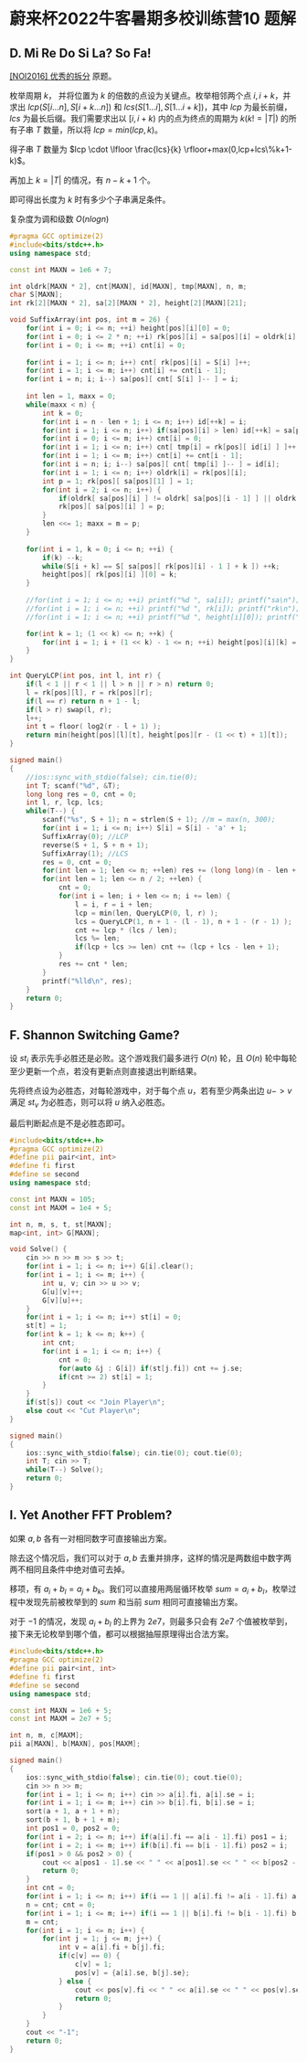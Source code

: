 # 蔚来杯2022牛客暑期多校训练营10 题解

## D. Mi Re Do Si La? So Fa!

[[NOI2016] 优秀的拆分](https://www.luogu.com.cn/problem/P1117) 原题。

枚举周期 $k$， 并将位置为 $k$ 的倍数的点设为关键点。枚举相邻两个点 $i,i+k$，并求出 $lcp(S[i...n],S[i+k...n])$ 和 $lcs(S[1...i],S[1...i+k])$，其中 $lcp$ 为最长前缀，$lcs$ 为最长后缀。我们需要求出以 $[i,i+k)$ 内的点为终点的周期为 $k(k != |T|)$ 的所有子串 $T$ 数量，所以将 $lcp=min(lcp,k)$。

得子串 $T$ 数量为 $lcp \cdot \lfloor \frac{lcs}{k} \rfloor+max(0,lcp+lcs\%k+1-k)$。

再加上 $k=|T|$ 的情况，有 $n-k+1$ 个。

即可得出长度为 $k$ 时有多少个子串满足条件。

复杂度为调和级数 $O(nlogn)$

```cpp
#pragma GCC optimize(2)
#include<bits/stdc++.h>
using namespace std;

const int MAXN = 1e6 + 7;

int oldrk[MAXN * 2], cnt[MAXN], id[MAXN], tmp[MAXN], n, m;
char S[MAXN];
int rk[2][MAXN * 2], sa[2][MAXN * 2], height[2][MAXN][21];

void SuffixArray(int pos, int m = 26) {
	for(int i = 0; i <= n; ++i) height[pos][i][0] = 0;
	for(int i = 0; i <= 2 * n; ++i) rk[pos][i] = sa[pos][i] = oldrk[i] = 0;
	for(int i = 0; i <= m; ++i) cnt[i] = 0;
	
	for(int i = 1; i <= n; i++) cnt[ rk[pos][i] = S[i] ]++;
	for(int i = 1; i <= m; i++) cnt[i] += cnt[i - 1];
	for(int i = n; i; i--) sa[pos][ cnt[ S[i] ]-- ] = i;
	
	int len = 1, maxx = 0;
	while(maxx < n) {
		int k = 0;
		for(int i = n - len + 1; i <= n; i++) id[++k] = i;
		for(int i = 1; i <= n; i++) if(sa[pos][i] > len) id[++k] = sa[pos][i] - len;
		for(int i = 0; i <= m; i++) cnt[i] = 0;
		for(int i = 1; i <= n; i++) cnt[ tmp[i] = rk[pos][ id[i] ] ]++;
		for(int i = 1; i <= m; i++) cnt[i] += cnt[i - 1];
		for(int i = n; i; i--) sa[pos][ cnt[ tmp[i] ]-- ] = id[i];
		for(int i = 1; i <= n; i++) oldrk[i] = rk[pos][i];
		int p = 1; rk[pos][ sa[pos][1] ] = 1;
		for(int i = 2; i <= n; i++) {
			if(oldrk[ sa[pos][i] ] != oldrk[ sa[pos][i - 1] ] || oldrk[ sa[pos][i] + len ] != oldrk[ sa[pos][i - 1] + len ]) p++;
			rk[pos][ sa[pos][i] ] = p;
		}
		len <<= 1; maxx = m = p;
	}
	
	for(int i = 1, k = 0; i <= n; ++i) {
		if(k) --k;
		while(S[i + k] == S[ sa[pos][ rk[pos][i] - 1 ] + k ]) ++k;
		height[pos][ rk[pos][i] ][0] = k;
	}
	
	//for(int i = 1; i <= n; ++i) printf("%d ", sa[i]); printf("sa\n");
	//for(int i = 1; i <= n; ++i) printf("%d ", rk[i]); printf("rk\n");
	//for(int i = 1; i <= n; ++i) printf("%d ", height[i][0]); printf("height\n");

	for(int k = 1; (1 << k) <= n; ++k) {
		for(int i = 1; i + (1 << k) - 1 <= n; ++i) height[pos][i][k] = min(height[pos][i][k - 1], height[pos][i + (1 << k - 1)][k - 1]);
	}
}

int QueryLCP(int pos, int l, int r) {
	if(l < 1 || r < 1 || l > n || r > n) return 0;
	l = rk[pos][l], r = rk[pos][r];
	if(l == r) return n + 1 - l;
	if(l > r) swap(l, r);
	l++;
	int t = floor( log2(r - l + 1) );
	return min(height[pos][l][t], height[pos][r - (1 << t) + 1][t]);
}

signed main()
{
	//ios::sync_with_stdio(false); cin.tie(0);
	int T; scanf("%d", &T);
	long long res = 0, cnt = 0;
	int l, r, lcp, lcs;	
	while(T--) {
		scanf("%s", S + 1); n = strlen(S + 1); //m = max(n, 300);
		for(int i = 1; i <= n; i++) S[i] = S[i] - 'a' + 1;
		SuffixArray(0);	//LCP
		reverse(S + 1, S + n + 1);
		SuffixArray(1);	//LCS
		res = 0, cnt = 0;
		for(int len = 1; len <= n; ++len) res += (long long)(n - len + 1) * len;
		for(int len = 1; len <= n / 2; ++len) {
			cnt = 0;
			for(int i = len; i + len <= n; i += len) {
				l = i, r = i + len;
				lcp = min(len, QueryLCP(0, l, r) );
				lcs = QueryLCP(1, n + 1 - (l - 1), n + 1 - (r - 1) );
				cnt += lcp * (lcs / len);
				lcs %= len;
				if(lcp + lcs >= len) cnt += (lcp + lcs - len + 1);
			}
			res += cnt * len;
		}
		printf("%lld\n", res);
	}
	return 0;
}
```



## F. Shannon Switching Game?

设 $st_i$ 表示先手必胜还是必败。这个游戏我们最多进行 $O(n)$ 轮，且 $O(n)$ 轮中每轮至少更新一个点，若没有更新点则直接退出判断结果。

先将终点设为必胜态，对每轮游戏中，对于每个点 $u$，若有至少两条出边 $u->v$ 满足 $st_v$ 为必胜态，则可以将 $u$ 纳入必胜态。

最后判断起点是不是必胜态即可。

```cpp
#include<bits/stdc++.h>
#pragma GCC optimize(2)
#define pii pair<int, int>
#define fi first
#define se second
using namespace std;

const int MAXN = 105;
const int MAXM = 1e4 + 5;

int n, m, s, t, st[MAXN];
map<int, int> G[MAXN];

void Solve() {
	cin >> n >> m >> s >> t;
	for(int i = 1; i <= n; i++) G[i].clear();
	for(int i = 1; i <= m; i++) {
		int u, v; cin >> u >> v;
		G[u][v]++;
        G[v][u]++;
	}
	for(int i = 1; i <= n; i++) st[i] = 0;
	st[t] = 1;
	for(int k = 1; k <= n; k++) {
		int cnt;
		for(int i = 1; i <= n; i++) {
			cnt = 0;
			for(auto &j : G[i]) if(st[j.fi]) cnt += j.se;
			if(cnt >= 2) st[i] = 1;
		}
	}
	if(st[s]) cout << "Join Player\n";
	else cout << "Cut Player\n";
}

signed main()
{
	ios::sync_with_stdio(false); cin.tie(0); cout.tie(0);
	int T; cin >> T;
	while(T--) Solve();
	return 0;
}
```



## I. Yet Another FFT Problem?

如果 $a,b$ 各有一对相同数字可直接输出方案。

除去这个情况后，我们可以对于 $a,b$ 去重并排序，这样的情况是两数组中数字两两不相同且条件中绝对值可去掉。

移项，有 $a_i+b_l=a_j+b_k$。我们可以直接用两层循环枚举 $sum=a_i+b_l$，枚举过程中发现先前被枚举到的 $sum$ 和当前 $sum$ 相同可直接输出方案。

对于 $-1$ 的情况，发现 $a_i+b_l$ 的上界为 $2e7$，则最多只会有 $2e7$ 个值被枚举到，接下来无论枚举到哪个值，都可以根据抽屉原理得出合法方案。

```cpp
#include<bits/stdc++.h>
#pragma GCC optimize(2)
#define pii pair<int, int>
#define fi first
#define se second
using namespace std;

const int MAXN = 1e6 + 5;
const int MAXM = 2e7 + 5;

int n, m, c[MAXM];
pii a[MAXN], b[MAXN], pos[MAXM];

signed main()
{
	ios::sync_with_stdio(false); cin.tie(0); cout.tie(0);
	cin >> n >> m;
	for(int i = 1; i <= n; i++) cin >> a[i].fi, a[i].se = i;
	for(int i = 1; i <= m; i++) cin >> b[i].fi, b[i].se = i;
	sort(a + 1, a + 1 + n);
	sort(b + 1, b + 1 + m);
	int pos1 = 0, pos2 = 0;
	for(int i = 2; i <= n; i++) if(a[i].fi == a[i - 1].fi) pos1 = i;
	for(int i = 2; i <= m; i++) if(b[i].fi == b[i - 1].fi) pos2 = i;
	if(pos1 > 0 && pos2 > 0) {
		cout << a[pos1 - 1].se << " " << a[pos1].se << " " << b[pos2 - 1].se << " " << b[pos2].se << "\n";
		return 0;
	} 
	int cnt = 0; 
	for(int i = 1; i <= n; i++) if(i == 1 || a[i].fi != a[i - 1].fi) a[++cnt] = a[i];
	n = cnt; cnt = 0;
	for(int i = 1; i <= m; i++) if(i == 1 || b[i].fi != b[i - 1].fi) b[++cnt] = b[i];
	m = cnt;
	for(int i = 1; i <= n; i++) {
		for(int j = 1; j <= m; j++) {
			int v = a[i].fi + b[j].fi;
			if(c[v] == 0) {
				c[v] = 1;
				pos[v] = {a[i].se, b[j].se};
			} else {
				cout << pos[v].fi << " " << a[i].se << " " << pos[v].se << " " << b[j].se << "\n";
				return 0;
			}
		}
	}
	cout << "-1";
	return 0;
}
```

